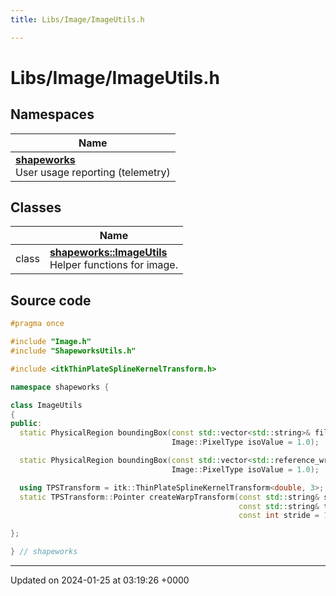 ```yaml
---
title: Libs/Image/ImageUtils.h

---
```


# Libs/Image/ImageUtils.h



## Namespaces

| Name           |
| -------------- |
| **[shapeworks](../Namespaces/namespaceshapeworks.md)** <br>User usage reporting (telemetry)  |

## Classes

|                | Name           |
| -------------- | -------------- |
| class | **[shapeworks::ImageUtils](../Classes/classshapeworks_1_1ImageUtils.md)** <br>Helper functions for image.  |




## Source code

```cpp
#pragma once

#include "Image.h"
#include "ShapeworksUtils.h"

#include <itkThinPlateSplineKernelTransform.h>

namespace shapeworks {

class ImageUtils
{
public:
  static PhysicalRegion boundingBox(const std::vector<std::string>& filenames,
                                    Image::PixelType isoValue = 1.0);

  static PhysicalRegion boundingBox(const std::vector<std::reference_wrapper<const Image>>& images,
                                    Image::PixelType isoValue = 1.0);

  using TPSTransform = itk::ThinPlateSplineKernelTransform<double, 3>;
  static TPSTransform::Pointer createWarpTransform(const std::string& source_landmarks_file,
                                                   const std::string& target_landmarks_file,
                                                   const int stride = 1);

};

} // shapeworks
```


-------------------------------

Updated on 2024-01-25 at 03:19:26 +0000
